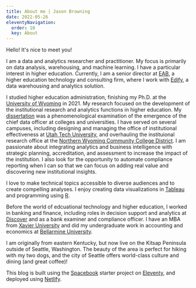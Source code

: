 ```yaml
---
title: About me | Jason Browning
date: 2022-05-26
eleventyNavigation:
  order: 10
  key: About 
---
```


Hello!  It's nice to meet you!

I am a data and analytics researcher and practitioner.  My focus is primarily on data analysis, warehousing, and machine learning.  I have a particular interest in higher education.  Currently, I am a senior director at [EAB](http://www.eab.com), a higher education technology and consulting firm, where I work with [Edify](https://eab.com/products/edify/), a data warehousing and analytics solution.

I studied higher education administration, finishing my Ph.D. at the [University of Wyoming](http://www.uwyo.edu/) in 2021.  My research focused on the development of the institutional research and analytics functions in higher education.  My [dissertation](https://drive.google.com/file/d/1ntpkB_YvK2n_EiG0n0SecYI8HglEJAse/view?usp=sharing) was a phenomenological examination of the emergence of the chief data officer at colleges and universities.  I have served on several campuses, including designing and managing the office of institutional effectiveness at [Utah Tech University](https://utahtech.edu/), and overhauling the instituional research office at the [Northern Wyoming Community College District](http://www.sheridan.edu/).  I am passionate about integrating analytics and business intelligence with strategic planning, accreditation, and assessment to increase the impact of the institution.  I also look for the opportunity to automate compliance reporting when I can so that we can focus on adding real value and discovering new institutional insights.

I love to make technical topics accessible to diverse audiences and to create compelling analyses.  I enjoy creating data visualizations in [Tableau](http://www.tableau.com) and programming using [R](https://www.r-project.org/).

Before the world of edcuational technology and higher education, I worked in banking and finance, including roles in decision support and analytics at [Discover](http://www.discover.com) and as a bank examiner and compliance officer.  I have an MBA from [Xavier University](http://www.xavier.edu) and did my undergraduate work in accounting and economics at [Bellarmine University](http://www.bellarmine.edu).

I am originally from eastern Kentucky, but now live on the Kitsap Peninsula outside of Seattle, Washington.  The beauty of the area is perfect for hiking with my two dogs, and the city of Seattle offers world-class culture and dining (and great coffee)!

This blog is built using the [Spacebook](http://spacebook.app) starter project on [Eleventy](https://www.11ty.dev/), and deployed using [Netlify](https://www.netlify.com/).
